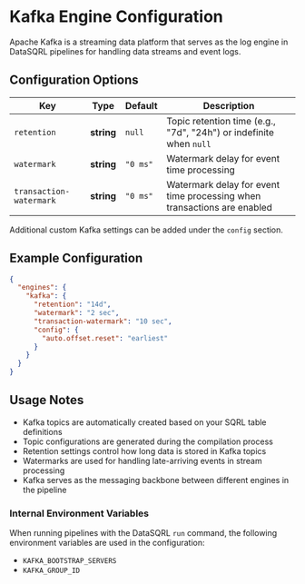 # Kafka Engine Configuration

Apache Kafka is a streaming data platform that serves as the log engine in DataSQRL pipelines for handling data streams and event logs.

## Configuration Options

| Key                     | Type       | Default  | Description                                                             |
|-------------------------|------------|----------|-------------------------------------------------------------------------|
| `retention`             | **string** | `null`   | Topic retention time (e.g., "7d", "24h") or indefinite when `null`      |
| `watermark`             | **string** | `"0 ms"` | Watermark delay for event time processing                               |
| `transaction-watermark` | **string** | `"0 ms"` | Watermark delay for event time processing when transactions are enabled |

Additional custom Kafka settings can be added under the `config` section.

## Example Configuration

```json
{
  "engines": {
    "kafka": {
      "retention": "14d",
      "watermark": "2 sec",
      "transaction-watermark": "10 sec",
      "config": {
        "auto.offset.reset": "earliest"
      }
    }
  }
}
```

## Usage Notes

- Kafka topics are automatically created based on your SQRL table definitions
- Topic configurations are generated during the compilation process
- Retention settings control how long data is stored in Kafka topics
- Watermarks are used for handling late-arriving events in stream processing
- Kafka serves as the messaging backbone between different engines in the pipeline

<!--EXTENDED-->

### Internal Environment Variables

When running pipelines with the DataSQRL `run` command, the following environment variables are used
in the configuration:

* `KAFKA_BOOTSTRAP_SERVERS`
* `KAFKA_GROUP_ID`